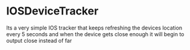 # IOSDeviceTracker
Its a very simple IOS tracker that keeps refreshing the devices location every 5 seconds and when the device gets close enough it will begin to output close instead of far
